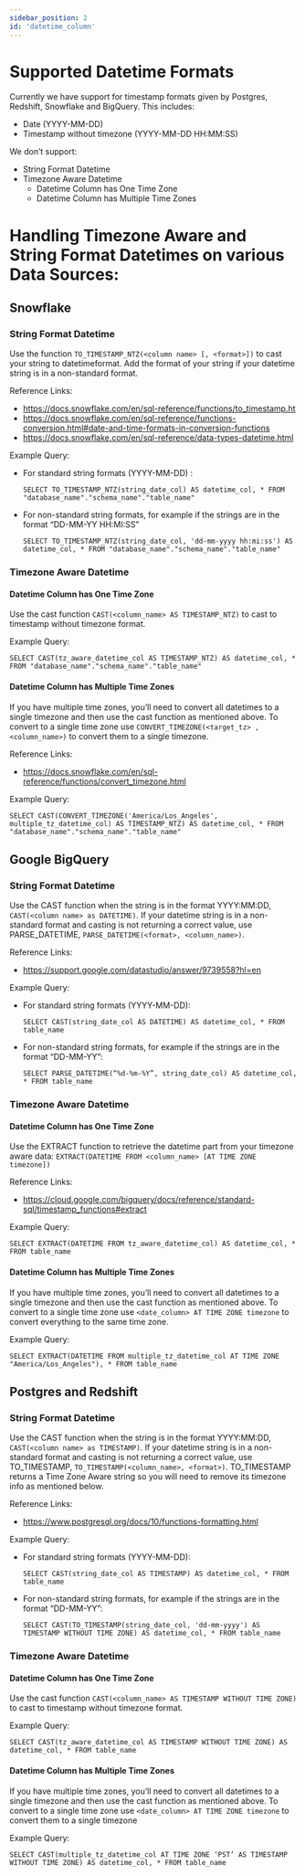 ```yaml
---
sidebar_position: 2
id: 'datetime_column'
---
```


# Supported Datetime Formats

Currently we have support for timestamp formats given by Postgres, Redshift, Snowflake and BigQuery. This includes:
- Date (YYYY-MM-DD)
- Timestamp without timezone (YYYY-MM-DD HH:MM:SS)

We don’t support:
- String Format Datetime
- Timezone Aware Datetime
    - Datetime Column has One Time Zone
    - Datetime Column has Multiple Time Zones

# Handling Timezone Aware and String Format Datetimes on various Data Sources:
## Snowflake
### String Format Datetime

Use the function `TO_TIMESTAMP_NTZ(<column name> [, <format>])` to cast your string to datetimeformat. Add the format of your string if your datetime string is in a non-standard format.

Reference Links:
- https://docs.snowflake.com/en/sql-reference/functions/to_timestamp.ht
- https://docs.snowflake.com/en/sql-reference/functions-conversion.html#date-and-time-formats-in-conversion-functions
- https://docs.snowflake.com/en/sql-reference/data-types-datetime.html

Example Query:
- For standard string formats (YYYY-MM-DD) :
    ```
    SELECT TO_TIMESTAMP_NTZ(string_date_col) AS datetime_col, * FROM "database_name"."schema_name"."table_name"
    ```
- For non-standard string formats, for example if the strings are in the format  “DD-MM-YY HH:MI:SS”
    ```
    SELECT TO_TIMESTAMP_NTZ(string_date_col, 'dd-mm-yyyy hh:mi:ss') AS datetime_col, * FROM "database_name"."schema_name"."table_name"
    ```

### Timezone Aware Datetime
#### Datetime Column has One Time Zone

Use the cast function `CAST(<column_name> AS TIMESTAMP_NTZ)` to cast to timestamp without timezone format. 

Example Query:
```
SELECT CAST(tz_aware_datetime_col AS TIMESTAMP_NTZ) AS datetime_col, * FROM "database_name"."schema_name"."table_name"
```

#### Datetime Column has Multiple Time Zones

If you have multiple time zones, you’ll need to convert all datetimes to a single timezone and then use the cast function as mentioned above. To convert to a single time zone use `CONVERT_TIMEZONE(<target_tz> , <column_name>)`  to convert them to a single timezone.

Reference Links:
- https://docs.snowflake.com/en/sql-reference/functions/convert_timezone.html

Example Query:
```
SELECT CAST(CONVERT_TIMEZONE('America/Los_Angeles', multiple_tz_datetime_col) AS TIMESTAMP_NTZ) AS datetime_col, * FROM "database_name"."schema_name"."table_name"
```

## Google BigQuery
### String Format Datetime

Use the CAST function when the string is in the format YYYY:MM:DD,  `CAST(<column name> as DATETIME)`. If your datetime string is in a non-standard format and casting is not returning a correct value, use PARSE_DATETIME, `PARSE_DATETIME(<format>, <column_name>)`.

Reference Links:
- https://support.google.com/datastudio/answer/9739558?hl=en

Example Query:
- For standard string formats (YYYY-MM-DD): 
    ```
    SELECT CAST(string_date_col AS DATETIME) AS datetime_col, * FROM table_name
    ```
 - For non-standard string formats, for example if the strings are in the format  “DD-MM-YY”:
    ```
    SELECT PARSE_DATETIME(“%d-%m-%Y”, string_date_col) AS datetime_col, * FROM table_name
    ```

### Timezone Aware Datetime

#### Datetime Column has One Time Zone
Use the EXTRACT function to retrieve the datetime part from your timezone aware data: `EXTRACT(DATETIME FROM <column_name> [AT TIME ZONE timezone])`

Reference Links:
- https://cloud.google.com/bigquery/docs/reference/standard-sql/timestamp_functions#extract

Example Query:
```
SELECT EXTRACT(DATETIME FROM tz_aware_datetime_col) AS datetime_col, * FROM table_name
```

#### Datetime Column has Multiple Time Zones
If you have multiple time zones, you’ll need to convert all datetimes to a single timezone and then use the cast function as mentioned above. To convert to a single time zone use `<date_column> AT TIME ZONE timezone` to convert everything to the same time zone. 

Example Query:
```
SELECT EXTRACT(DATETIME FROM multiple_tz_datetime_col AT TIME ZONE "America/Los_Angeles"), * FROM table_name
```

## Postgres and Redshift

### String Format Datetime
Use the CAST function when the string is in the format YYYY:MM:DD, `CAST(<column name> as TIMESTAMP)`. If your datetime string is in a non-standard format and casting is not returning a correct value, use TO_TIMESTAMP, `TO_TIMESTAMP(<column_name>, <format>)`. TO_TIMESTAMP returns a Time Zone Aware string so you will need to remove its timezone info as mentioned below.

Reference Links:
- https://www.postgresql.org/docs/10/functions-formatting.html

Example Query:
- For standard string formats (YYYY-MM-DD): 
    ```
    SELECT CAST(string_date_col AS TIMESTAMP) AS datetime_col, * FROM table_name
    ```
- For non-standard string formats, for example if the strings are in the format  “DD-MM-YY”:
    ```
    SELECT CAST(TO_TIMESTAMP(string_date_col, 'dd-mm-yyyy') AS TIMESTAMP WITHOUT TIME ZONE) AS datetime_col, * FROM table_name
    ```

### Timezone Aware Datetime

#### Datetime Column has One Time Zone
Use the cast function `CAST(<column_name> AS TIMESTAMP WITHOUT TIME ZONE)` to cast to timestamp without timezone format. 

Example Query:
```
SELECT CAST(tz_aware_datetime_col AS TIMESTAMP WITHOUT TIME ZONE) AS datetime_col, * FROM table_name
```

#### Datetime Column has Multiple Time Zones
If you have multiple time zones, you’ll need to convert all datetimes to a single timezone and then use the cast function as mentioned above. To convert to a single time zone use `<date_column> AT TIME ZONE timezone`  to convert them to a single timezone

Example Query:
```
SELECT CAST(multiple_tz_datetime_col AT TIME ZONE ‘PST’ AS TIMESTAMP WITHOUT TIME ZONE) AS datetime_col, * FROM table_name
```
